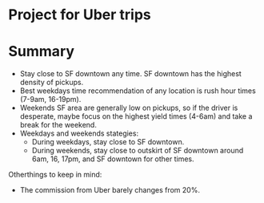 # Project for Uber trips
# Summary
- Stay close to SF downtown any time. SF downtown has the highest density of pickups. 
- Best weekdays time recommendation of any location is rush hour times (7-9am, 16-19pm).
- Weekends SF area are generally low on pickups, so if the driver is desperate, maybe focus on the highest yield times (4-6am) and take a break for the weekend.
- Weekdays and weekends stategies:
  - During weekdays, stay close to SF downtown.
  - During weekends, stay close to outskirt of SF downtown around 6am, 16, 17pm, and SF downtown for other times. 

Otherthings to keep in mind:
- The commission from Uber barely changes from 20\%. 
